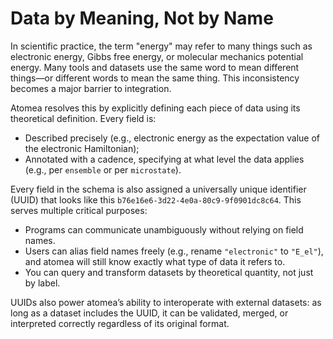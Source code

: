 # Data by Meaning, Not by Name

In scientific practice, the term "energy" may refer to many things such as electronic energy, Gibbs free energy, or molecular mechanics potential energy.
Many tools and datasets use the same word to mean different things—or different words to mean the same thing.
This inconsistency becomes a major barrier to integration.

Atomea resolves this by explicitly defining each piece of data using its theoretical definition.
Every field is:

-   Described precisely (e.g., electronic energy as the expectation value of the electronic Hamiltonian);
-   Annotated with a cadence, specifying at what level the data applies (e.g., per `ensemble` or per `microstate`).

Every field in the schema is also assigned a universally unique identifier (UUID) that looks like this `b76e16e6-3d22-4e0a-80c9-9f0901dc8c64`.
This serves multiple critical purposes:

-   Programs can communicate unambiguously without relying on field names.
-   Users can alias field names freely (e.g., rename `"electronic"` to `"E_el"`), and atomea will still know exactly what type of data it refers to.
-   You can query and transform datasets by theoretical quantity, not just by label.

UUIDs also power atomea’s ability to interoperate with external datasets: as long as a dataset includes the UUID, it can be validated, merged, or interpreted correctly regardless of its original format.

